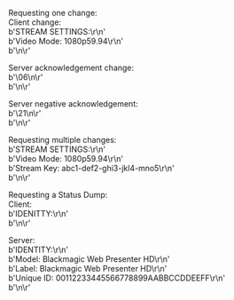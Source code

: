Requesting one change:  
Client change:     
b'STREAM SETTINGS:\r\n'   
b'Video Mode: 1080p59.94\r\n'   
b'\n\r'   
 
Server acknowledgement change:   
b'\06\n\r'   
b'\n\r'   

Server negative acknowledgement:   
b'\21\n\r'   
b'\n\r'   

Requesting multiple changes:   
b'STREAM SETTINGS:\r\n'   
b'Video Mode: 1080p59.94\r\n'   
b'Stream Key: abc1-def2-ghi3-jkl4-mno5\r\n'   
b'\n\r'   

Requesting a Status Dump:  
Client:   
b'IDENITTY:\r\n'   
b'\n\r'   

Server:  
b'IDENTITY:\r\n'   
b'Model: Blackmagic Web Presenter HD\r\n'   
b'Label: Blackmagic Web Presenter HD\r\n'   
b'Unique ID: 00112233445566778899AABBCCDDEEFF\r\n'   
b'\n\r'  
